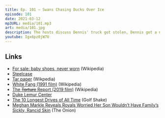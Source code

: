 ```yaml
---
title: Ep. 101 – Swans Chasing Ducks Over Ice
episode: 101
date: 2021-03-12
mp3URL: media/101.mp3
art: media/101.jpg
description: The hosts discuss Dennis' truck got stolen, Dennis got a new office chair,  Erik is planning to get one, there's a slab falling off Dennis' house, Erik watched White Fang and The Report, Bryson DeChambeau's crazy drive, and the Harry & Meghan interview.
youtube: Igx6pz0jW7U
---
```


## Links

- [For sale: baby shoes, never worn](https://en.wikipedia.org/wiki/For_sale:_baby_shoes,_never_worn) (Wikipedia)
- [Steelcase](https://www.steelcase.com)
- [Tar paper](https://en.wikipedia.org/wiki/Tar_paper) (Wikpedia)
- [White Fang (1991 film)](<https://en.wikipedia.org/wiki/White_Fang_(1991_film)>) (Wikipedia)
- [The ~~Torture~~ Report (2019 film)](<https://en.wikipedia.org/wiki/The_Report_(2019_film)>) (Wikipedia)
- [Duke Lemur Center](https://lemur.duke.edu)
- [The 10 Longest Drives of All Time](https://www.golfshake.com/news/view/14152/The_10_Longest_Drives_of_All_Time.html) (Golf Shake)
- [Meghan Markle Reveals Royals Worried Her Son Wouldn’t Have Family’s Sickly, Rancid Skin](https://www.theonion.com/meghan-markle-reveals-royals-worried-her-son-wouldn-t-h-1846431504) (The Onion)
